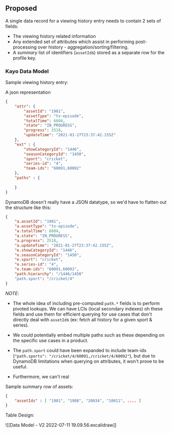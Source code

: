 
## Proposed

A single data record for a viewing history entry needs to contain 2 sets of fields:
- The viewing history related information
- Any extended set of attributes which assist in performing post-processing over history - aggregation/sorting/filtering.
- A _summary_ list of identifiers (`assetId`s) stored as a separate row for the profile key.

### Kayo Data Model

Sample viewing history entry:

A json representation

```json
{
	"attr": {
	    "assetId": "1981",    
	    "assetType": "tv-episode",
	    "totalTime": 6604,
	    "state": "IN_PROGRESS",
	    "progress": 2518,
	    "updateTime": "2021-01-27T23:37:42.155Z"
	},
	"ext" : {
		"showCategoryId": "1446",
		"seasonCategoryId": "1450",
		"sport": "cricket",
		"series-id": "4",
		"team-ids": "60091,60092"
	}, 
	"paths" : {
	
	}
}
```

DynamoDB doesn't really have a JSON datatype, so we'd have to flatten out the structure like this:

```json
{
	"a.assetId": "1981",    
    "a.assetType": "tv-episode",
    "a.totalTime": 6604,
    "a.state": "IN_PROGRESS",
    "a.progress": 2518,
    "a.updateTime": "2021-01-27T23:37:42.155Z",
	"e.showCategoryId": "1446",
	"e.seasonCategoryId": "1450",
	"e.sport": "cricket",
	"e.series-id": "4",
	"e.team-ids": "60091,60092",
	"path.hierarchy": "/1446/1450"
	"path.sport": "/cricket/4"
}
```

_NOTE_: 
- The whole idea of including pre-computed `path.*` fields is to perform pivoted lookups. We can have LCIs (local secondary indexes) oh these fields and use them for efficient querying for use cases that don't directly deal with `assetId`s (ex: fetch all history for a given sport & series).
- We could potentially embed multiple paths such as these depending on the specific use cases in a product. 


- The `path.sport` could have been expanded to include team-ids (`"path.sports": "/cricket/4/60091,/cricket/4/60092"`), but due to DynamoDB limitations when querying on attributes, it won't prove to be useful. 
- Furthermore, we can't real

Sample summary row of assets:

```json
{
	"assetIds" : [ "1981", "1988", "20034", "10011", .... ]
}
```


Table Design:

![[Data Model - V2 2022-07-11 19.09.56.excalidraw]]


